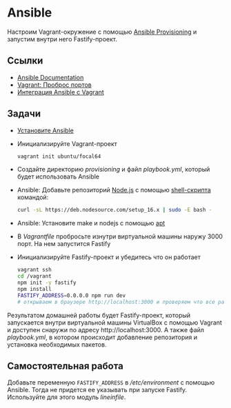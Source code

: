 # Ansible

Настроим Vagrant-окружение c помощью [Ansible Provisioning](https://www.vagrantup.com/docs/provisioning/ansible) и запустим внутри него Fastify-проект.

## Ссылки

* [Ansible Documentation](https://docs.ansible.com/ansible/latest/index.html)
* [Vagrant: Проброс портов](https://www.vagrantup.com/docs/networking/forwarded_ports)
* [Интеграция Ansible с Vagrant](https://github.com/hexlet-boilerplates/vagrant-ansible)

## Задачи

* [Установите Ansible](https://docs.ansible.com/ansible/latest/installation_guide/intro_installation.html)
* Инициализируйте Vagrant-проект

    ```sh
    vagrant init ubuntu/focal64
    ```

* Создайте директорию *provisioning* и файл *playbook.yml*, который будет использовать Ansible
* Ansible: Добавьте репозиторий [Node.js](https://github.com/nodesource/distributions#installation-instructions) с помощью [shell-скрипта](https://docs.ansible.com/ansible/latest/collections/ansible/builtin/script_module.html) командой:

    ```sh
    curl -sL https://deb.nodesource.com/setup_16.x | sudo -E bash -
    ```

* Ansible: Установите make и nodejs с помощью [apt](https://docs.ansible.com/ansible/latest/collections/ansible/builtin/apt_module.html)
* В *Vagrantfile* пробросьте изнутри виртуальной машины наружу 3000 порт. На нем запустится Fastify
* Инициализируйте Fastify-проект и убедитесь что он работает

    ```sh
    vagrant ssh
    cd /vagrant
    npm init -y fastify
    npm install
    FASTIFY_ADDRESS=0.0.0.0 npm run dev
    # открываем в браузере http://localhost:3000 и проверяем что все работает
    ```

Результатом домашней работы будет Fastify-проект, который запускается внутри виртуальной машины VirtualBox с помощью Vagrant и доступен снаружи по адресу http://localhost:3000. А также файл *playbook.yml*, в котором происходит добавление репозитория и установка необходимых пакетов.

## Самостоятельная работа

Добавьте переменную `FASTIFY_ADDRESS` в */etc/environment* с помощью Ansible. Тогда не придется ее указывать при запуске Fastify. Используйте для этого модуль *lineinfile*.
